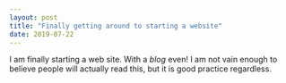 ```yaml
---
layout: post
title: "Finally getting around to starting a website"
date: 2019-07-22
---
```

I am finally starting a web site. With a _blog_ even! I am not vain enough to believe people will actually read this, but it is good practice regardless.
